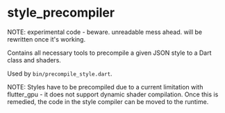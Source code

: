 # style_precompiler

NOTE: experimental code - beware. unreadable mess ahead. will be rewritten once it's working.

Contains all necessary tools to precompile a given JSON style to a Dart class and shaders.

Used by `bin/precompile_style.dart`.

NOTE: Styles have to be precompiled due to a current limitation with flutter_gpu - it does not support dynamic shader compilation. Once this is remedied, the code in the style compiler can be moved to the runtime.
